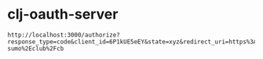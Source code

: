 # clj-oauth-server

```
http://localhost:3000/authorize?response_type=code&client_id=6P1kUE5eEY&state=xyz&redirect_uri=https%3A%2F%2Fmeidai-sumo%2Eclub%2Fcb
```

